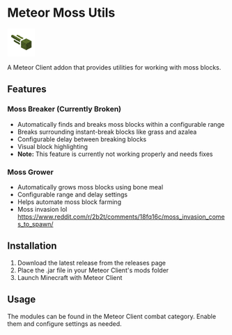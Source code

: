 # Meteor Moss Utils

![](https://github.com/rawnullbyte/MossUtils/blob/V1.0/src/main/resources/assets/template/icon.png?raw=true)

A Meteor Client addon that provides utilities for working with moss blocks.

## Features

### Moss Breaker (Currently Broken)
- Automatically finds and breaks moss blocks within a configurable range
- Breaks surrounding instant-break blocks like grass and azalea
- Configurable delay between breaking blocks
- Visual block highlighting
- **Note:** This feature is currently not working properly and needs fixes

### Moss Grower
- Automatically grows moss blocks using bone meal
- Configurable range and delay settings
- Helps automate moss block farming
- Moss invasion lol https://www.reddit.com/r/2b2t/comments/18fq16c/moss_invasion_comes_to_spawn/

## Installation
1. Download the latest release from the releases page
2. Place the .jar file in your Meteor Client's mods folder
3. Launch Minecraft with Meteor Client

## Usage
The modules can be found in the Meteor Client combat category. Enable them and configure settings as needed.
